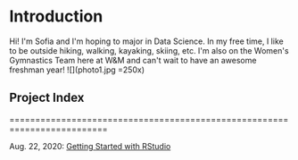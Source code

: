# Introduction
Hi! I'm Sofia and I'm hoping to major in Data Science. In my free time, I like to be outside hiking, walking, kayaking, skiing, etc. I'm also on the Women's Gymnastics Team here at W&M and can't wait to have an awesome freshman year!
![](photo1.jpg =250x)

## Project Index
=========================================================================

Aug. 22, 2020: [Getting Started with RStudio](08_22_20.md) 
